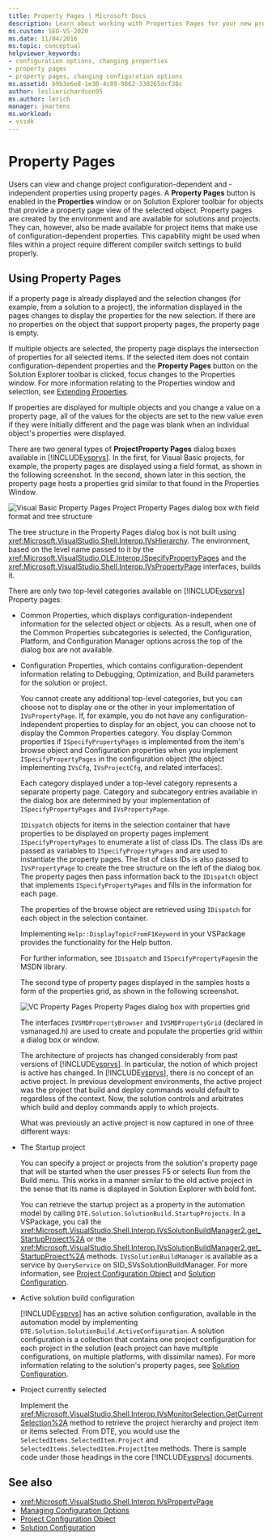 ```yaml
---
title: Property Pages | Microsoft Docs
description: Learn about working with Properties Pages for your new project type in the Visual Studio SDK, which allow users to view and change project properties.
ms.custom: SEO-VS-2020
ms.date: 11/04/2016
ms.topic: conceptual
helpviewer_keywords:
- configuration options, changing properties
- property pages
- property pages, changing configuration options
ms.assetid: b9b3e6e8-1e30-4c89-9862-330265dcf38c
author: leslierichardson95
ms.author: lerich
manager: jmartens
ms.workload:
- vssdk
---
```

# Property Pages
Users can view and change project configuration-dependent and -independent properties using property pages. A **Property Pages** button is enabled in the **Properties** window or on Solution Explorer toolbar for objects that provide a property page view of the selected object. Property pages are created by the environment and are available for solutions and projects. They can, however, also be made available for project items that make use of configuration-dependent properties. This capability might be used when files within a project require different compiler switch settings to build properly.

## Using Property Pages
 If a property page is already displayed and the selection changes (for example, from a solution to a project), the information displayed in the pages changes to display the properties for the new selection. If there are no properties on the object that support property pages, the property page is empty.

 If multiple objects are selected, the property page displays the intersection of properties for all selected items. If the selected item does not contain configuration-dependent properties and the **Property Pages** button on the Solution Explorer toolbar is clicked, focus changes to the Properties window. For more information relating to the Properties window and selection, see [Extending Properties](../../extensibility/internals/extending-properties.md).

 If properties are displayed for multiple objects and you change a value on a property page, all of the values for the objects are set to the new value even if they were initially different and the page was blank when an individual object's properties were displayed.

 There are two general types of **ProjectProperty Pages** dialog boxes available in [!INCLUDE[vsprvs](../../code-quality/includes/vsprvs_md.md)]. In the first, for Visual Basic projects, for example, the property pages are displayed using a field format, as shown in the following screenshot. In the second, shown later in this section, the property page hosts a properties grid similar to that found in the Properties Window.

 ![Visual Basic Property Pages](../../extensibility/internals/media/vsvbproppages.gif "vsVBPropPages")
Project Property Pages dialog box with field format and tree structure

 The tree structure in the Property Pages dialog box is not built using <xref:Microsoft.VisualStudio.Shell.Interop.IVsHierarchy>. The environment, based on the level name passed to it by the <xref:Microsoft.VisualStudio.OLE.Interop.ISpecifyPropertyPages> and the <xref:Microsoft.VisualStudio.Shell.Interop.IVsPropertyPage> interfaces, builds it.

 There are only two top-level categories available on [!INCLUDE[vsprvs](../../code-quality/includes/vsprvs_md.md)] Property pages:

- Common Properties, which displays configuration-independent information for the selected object or objects. As a result, when one of the Common Properties subcategories is selected, the Configuration, Platform, and Configuration Manager options across the top of the dialog box are not available.

- Configuration Properties, which contains configuration-dependent information relating to Debugging, Optimization, and Build parameters for the solution or project.

  You cannot create any additional top-level categories, but you can choose not to display one or the other in your implementation of `IVsPropertyPage`. If, for example, you do not have any configuration-independent properties to display for an object, you can choose not to display the Common Properties category. You display Common properties if `ISpecifyPropertyPages` is implemented from the item's browse object and Configuration properties when you implement `ISpecifyPropertyPages` in the configuration object (the object implementing `IVsCfg`, `IVsProjectCfg`, and related interfaces).

  Each category displayed under a top-level category represents a separate property page. Category and subcategory entries available in the dialog box are determined by your implementation of `ISpecifyPropertyPages` and `IVsPropertyPage`.

  `IDispatch` objects for items in the selection container that have properties to be displayed on property pages implement `ISpecifyPropertyPages` to enumerate a list of class IDs. The class IDs are passed as variables to `ISpecifyPropertyPages` and are used to instantiate the property pages. The list of class IDs is also passed to `IVsPropertyPage` to create the tree structure on the left of the dialog box. The property pages then pass information back to the `IDispatch` object that implements `ISpecifyPropertyPages` and fills in the information for each page.

  The properties of the browse object are retrieved using `IDispatch` for each object in the selection container.

  Implementing `Help::DisplayTopicFromF1Keyword` in your VSPackage provides the functionality for the Help button.

  For further information, see `IDispatch` and `ISpecifyPropertyPages`in the MSDN library.

  The second type of property pages displayed in the samples hosts a form of the properties grid, as shown in the following screenshot.

  ![VC Property Pages](../../extensibility/internals/media/vsvcproppages.gif "vsVCPropPages")
  Property Pages dialog box with properties grid

  The interfaces `IVSMDPropertyBrowser` and `IVSMDPropertyGrid` (declared in vsmanaged.h) are used to create and populate the properties grid within a dialog box or window.

  The architecture of projects has changed considerably from past versions of [!INCLUDE[vsprvs](../../code-quality/includes/vsprvs_md.md)]. In particular, the notion of which project is active has changed. In [!INCLUDE[vsprvs](../../code-quality/includes/vsprvs_md.md)], there is no concept of an active project. In previous development environments, the active project was the project that build and deploy commands would default to regardless of the context. Now, the solution controls and arbitrates which build and deploy commands apply to which projects.

  What was previously an active project is now captured in one of three different ways:

- The Startup project

   You can specify a project or projects from the solution's property page that will be started when the user presses F5 or selects Run from the Build menu. This works in a manner similar to the old active project in the sense that its name is displayed in Solution Explorer with bold font.

   You can retrieve the startup project as a property in the automation model by calling `DTE.Solution.SolutionBuild.StartupProjects`. In a VSPackage, you call the <xref:Microsoft.VisualStudio.Shell.Interop.IVsSolutionBuildManager2.get_StartupProject%2A> or the <xref:Microsoft.VisualStudio.Shell.Interop.IVsSolutionBuildManager2.get_StartupProject%2A> methods. `IVsSolutionBuildManager` is available as a service by `QueryService` on SID_SVsSolutionBuildManager. For more information, see [Project Configuration Object](../../extensibility/internals/project-configuration-object.md) and [Solution Configuration](../../extensibility/internals/solution-configuration.md).

- Active solution build configuration

   [!INCLUDE[vsprvs](../../code-quality/includes/vsprvs_md.md)] has an active solution configuration, available in the automation model by implementing `DTE.Solution.SolutionBuild.ActiveConfiguration`. A solution configuration is a collection that contains one project configuration for each project in the solution (each project can have multiple configurations, on multiple platforms, with dissimilar names). For more information relating to the solution's property pages, see [Solution Configuration](../../extensibility/internals/solution-configuration.md).

- Project currently selected

   Implement the <xref:Microsoft.VisualStudio.Shell.Interop.IVsMonitorSelection.GetCurrentSelection%2A> method to retrieve the project hierarchy and project item or items selected. From DTE, you would use the `SelectedItems.SelectedItem.Project` and `SelectedItems.SelectedItem.ProjectItem` methods. There is sample code under those headings in the core [!INCLUDE[vsprvs](../../code-quality/includes/vsprvs_md.md)] documents.

## See also
- <xref:Microsoft.VisualStudio.Shell.Interop.IVsPropertyPage>
- [Managing Configuration Options](../../extensibility/internals/managing-configuration-options.md)
- [Project Configuration Object](../../extensibility/internals/project-configuration-object.md)
- [Solution Configuration](../../extensibility/internals/solution-configuration.md)
